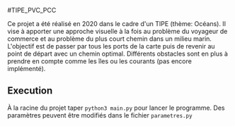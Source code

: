 #TIPE_PVC_PCC

Ce projet a été réalisé en 2020 dans le cadre d'un TIPE (thème: Océans). Il vise à apporter une approche visuelle à la fois au problème du voyageur de commerce et au problème du plus court chemin dans un milieu marin. L'objectif est de passer par tous les ports de la carte puis de revenir au point de départ avec un chemin optimal. Différents obstacles sont en plus à prendre en compte comme les îles ou les courants (pas encore implémenté).

## Execution
À la racine du projet taper `python3 main.py` pour lancer le programme.
Des paramètres peuvent être modifiés dans le fichier `parametres.py`
